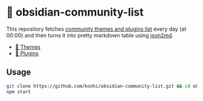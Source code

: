 # 📃 obsidian-community-list

This repository fetches [community themes and plugins list](https://github.com/obsidianmd/obsidian-releases) every day (at 00:00) and then turns it into pretty markdown table using [json2md](https://github.com/IonicaBizau/json2md).

- [🎀 Themes](lists/themes.md)
- [🔌 Plugins](lists/plugins.md)

## Usage
```bash
git clone https://github.com/konhi/obsidian-community-list.git && cd obsidian-community-list
npm start
```

